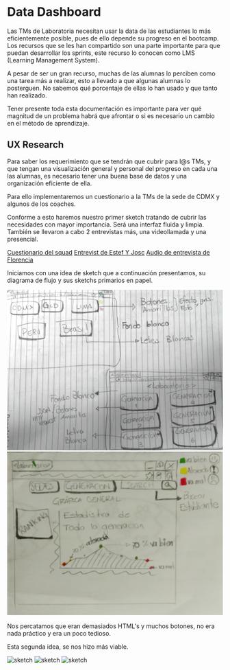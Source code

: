# Data Dashboard

Las TMs de Laboratoria necesitan usar la data de las estudiantes lo más eficientemente posible, pues de ello depende
su progreso en el bootcamp. Los recursos que se les han compartido son una parte importante para que puedan desarrollar
los sprints, este recurso lo conocen como LMS (Learning Management System).

A pesar de ser un gran recurso, muchas de las alumnas lo perciben como una tarea más a realizar, esto a llevado a que
algunas alumnas lo posterguen. No sabemos qué porcentaje de ellas lo han usado y que tanto han realizado.

Tener presente toda esta documentación es importante para ver qué magnitud de un problema habrá que afrontar o si es necesario un cambio
en el método de aprendizaje.


## UX Research

Para saber los requerimiento que se tendrán que cubrir para l@s TMs,  y  que tengan una visualización general y personal del progreso en cada una las alumnas, es necesario
tener una buena base de datos y una organización eficiente de ella.

Para ello implementaremos un cuestionario a la TMs de la sede de CDMX y algunos de los coaches.

Conforme a esto haremos nuestro primer sketch tratando de cubrir las necesidades con mayor importancia. Será una interfaz fluida y limpia. También se llevaron a cabo 2 entrevistas más, una videollamada y una presencial.


[Cuestionario del squad](https://goo.gl/forms/BXgYeoIpGxjYeaWF3)
[Entrevist de  Estef Y Josc](https://drive.google.com/open?id=1ycNiDHLAAmdJVMujJPte19xgeIQGglg7)
[Audio de entrevista de Florencia](https://drive.google.com/open?id=1RE-8SneGCdT9xByVd7m3r2tfd7xFTUhL)

Iniciamos con una idea de sketch que a continuación presentamos, su diagrama de flujo y sus sketchs primarios en papel.

![sketch](https://github.com/MiriamGaGu/cdmx-2018-06-bc-core-am-data-dashboard/blob/master/src/Images/sketch1.png)
![sketch](https://github.com/MiriamGaGu/cdmx-2018-06-bc-core-am-data-dashboard/blob/master/src/Images/sketch2.png)

Nos percatamos que eran demasiados HTML's y muchos botones, no era nada práctico y era un poco tedioso.

Esta segunda idea, se nos hizo más viable.

![sketch](Images/img_20180624_110803.jpg "Sketch")
![sketch](Images/img_20180624_110803_1024.jpg "Sketch1")
![sketch](Images/img_20180624_110814.jpg "Sketch2")
